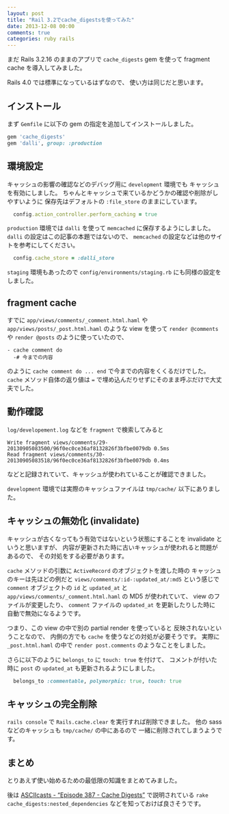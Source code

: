 ```yaml
---
layout: post
title: "Rail 3.2でcache_digestsを使ってみた"
date: 2013-12-08 00:00
comments: true
categories: ruby rails
---
```

まだ Rails 3.2.16 のままのアプリで `cache_digests` gem を使って
fragment cache を導入してみました。

Rails 4.0 では標準になっているはずなので、
使い方は同じだと思います。

<!--more-->

## インストール

まず `Gemfile` に以下の gem の指定を追加してインストールしました。

```ruby Gemfile
gem 'cache_digests'
gem 'dalli', group: :production
```

## 環境設定

キャッシュの影響の確認などのデバッグ用に `development` 環境でも
キャッシュを有効にしました。
ちゃんとキャッシュで来ているかどうかの確認や削除がしやすいように
保存先はデフォルトの `:file_store` のままにしています。

```ruby config/environments/development.rb
  config.action_controller.perform_caching = true
```

`production` 環境では `dalli` を使って `memcached` に保存するようにしました。
`dalli` の設定はこの記事の本題ではないので、
`memcached` の設定などは他のサイトを参考にしてください。

```ruby config/environments/production.rb
  config.cache_store = :dalli_store
```

`staging` 環境もあったので `config/environments/staging.rb` にも同様の設定をしました。

## fragment cache

すでに
`app/views/comments/_comment.html.haml` や
`app/views/posts/_post.html.haml` のような view を使って
`render @comments` や `render @posts` のように使っていたので、

```text app/views/comments/_comment.html.haml
- cache comment do
  -# 今までの内容
```

のように `cache comment do ... end` で今までの内容をくくるだけでした。
`cache` メソッド自体の返り値は `=` で埋め込んだりせずにそのまま呼ぶだけで大丈夫でした。

## 動作確認

`log/developement.log` などを `fragment` で検索してみると

```text log/developement.log
Write fragment views/comments/29-20130905083500/96f0ec0ce36af8132826f3bfbe0079db 0.5ms
Read fragment views/comments/30-20130905083518/96f0ec0ce36af8132826f3bfbe0079db 0.4ms
```

などと記録されていて、キャッシュが使われていることが確認できました。

`development` 環境では実際のキャッシュファイルは `tmp/cache/` 以下にありました。

## キャッシュの無効化 (invalidate)

キャッシュが古くなってもう有効ではないという状態にすることを invalidate というと思いますが、
内容が更新された時に古いキャッシュが使われると問題があるので、
その対処をする必要があります。

`cache` メソッドの引数に `ActiveRecord` のオブジェクトを渡した時の
キャッシュのキーは先ほどの例だと
`views/comments/:id-:updated_at/:md5`
という感じで `comment` オブジェクトの `id` と `updated_at` と
`app/views/comments/_comment.html.haml` の MD5 が使われていて、
view のファイルが変更したり、
`comment` ファイルの `updated_at` を更新したりした時に
自動で無効になるようです。

つまり、この view の中で別の partial render を使っていると
反映されないということなので、
内側の方でも `cache` を使うなどの対処が必要そうです。
実際に `_post.html.haml` の中で `render post.comments` のようなことをしました。

さらに以下のように `belongs_to` に `touch: true` を付けて、
コメントが付いた時に `post` の `updated_at` も更新されるようにしました。

```ruby app/models/comment.rb
  belongs_to :commentable, polymorphic: true, touch: true
```

## キャッシュの完全削除

`rails console` で `Rails.cache.clear` を実行すれば削除できました。
他の sass などのキャッシュも `tmp/cache/` の中にあるので
一緒に削除されてしまうようです。

## まとめ

とりあえず使い始めるための最低限の知識をまとめてみました。

後は
[ASCIIcasts - “Episode 387 - Cache Digests”](http://ja.asciicasts.com/episodes/387-cache-digests)
で説明されている
`rake cache_digests:nested_dependencies`
などを知っておけば良さそうです。

